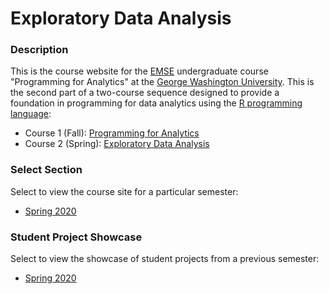 # Exploratory Data Analysis

### Description

This is the course website for the [EMSE](https://www.emse.seas.gwu.edu/) undergraduate course "Programming for Analytics" at the [George Washington University](https://www.gwu.edu/). This is the second part of a two-course sequence designed to provide a foundation in programming for data analytics using the [R programming language](https://www.r-project.org/):

- Course 1 (Fall): [Programming for Analytics](http://p4a.seas.gwu.edu/)
- Course 2 (Spring): [Exploratory Data Analysis](http://eda.seas.gwu.edu/)

### Select Section

Select to view the course site for a particular semester:

- [Spring 2020](http://eda.seas.gwu.edu/2020-Spring/)

### Student Project Showcase

Select to view the showcase of student projects from a previous semester:

- [Spring 2020](http://eda.seas.gwu.edu/showcase-2020-spring.html)

